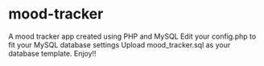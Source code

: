 # mood-tracker
A mood tracker app created using PHP and MySQL 
Edit your config.php to fit your MySQL database settings
Upload mood_tracker.sql as your database template.
Enjoy!!
